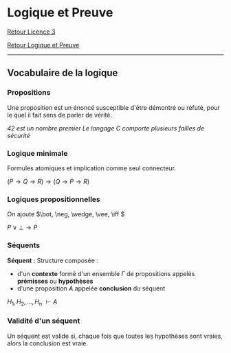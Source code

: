 # Logique et Preuve


[Retour Licence 3](https://mcheungsen.github.io/licence3/ "Licence 3")

[Retour Logique et Preuve](index.md)

---

## Vocabulaire de la logique

### Propositions
Une proposition est un énoncé susceptible d'être démontré ou réfuté, pour le quel il fait sens de parler de vérité.

*42 est un nombre premier*
*Le langage C comporte plusieurs failles de sécurité*

### Logique minimale
Formules atomiques et implication comme seul connecteur.

$(P \rightarrow Q \rightarrow R)\rightarrow(Q\rightarrow P \rightarrow R)$ 

### Logiques propositionnelles
On ajoute $\bot, \neg, \wedge, \vee, \iff $

$P \vee \bot \rightarrow P$

### Séquents
**Séquent** : Structure composée :
- d'un **contexte** formé d'un ensemble $\Gamma$ de propositions appelés **prémisses** ou **hypothèses**
- d'une proposition $A$ appelée **conclusion** du séquent

$H$<sub>1</sub>$, H$<sub>2</sub>$, ... , H$<sub>n</sub> $\vdash A$

### Validité d'un séquent
Un séquent est valide si, chaque fois que toutes les hypothèses sont vraies, alors la conclusion est vraie.
